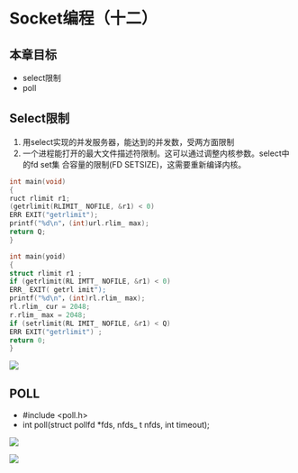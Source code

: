 # Socket编程（十二）

## 本章目标

- select限制
- poll

## Select限制 

1. 用select实现的并发服务器，能达到的并发数，受两方面限制
2. 一个进程能打开的最大文件描述符限制。这可以通过调整内核参数。select中的fd set集 合容量的限制(FD SETSIZE)，这需要重新编译内核。

```c
int main(void)
{
ruct rlimit r1;
(getrlimit(RLIMIT_ NOFILE, &r1) < 0) 
ERR EXIT("getrlimit");
printf("%d\n"，(int)url.rlim_ max);
return Q;
}
```

```c
int main(yoid)
{
struct rlimit r1 ;
if (getrlimit(RL IMTT_ NOFILE, &r1) < 0)
ERR_ EXIT( getrl imit");
printf("%d\n"，(int)rl.rlim_ max);
rl.rlim_ cur = 2048; 
r.rlim_ max = 2048;
if (setrlimit(RL IMIT_ NOFILE, &r1) < Q)
ERR EXIT("getrlimit") ;
return 0;
}
```

![](https://i.loli.net/2020/05/23/XaNC4qRZEdyDc1V.png)

## POLL

- #include <poll.h>
- int poll(struct pollfd *fds, nfds_ t nfds, int timeout); 

![](https://i.loli.net/2020/05/23/kP7MNKxtYRJwbCv.png)

![](https://i.loli.net/2020/05/23/tZjlbnUQ7BdOIKa.png)